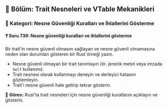 ## 📘 Bölüm: Trait Nesneleri ve VTable Mekanikleri
### 🔹 Kategori: Nesne Güvenliği Kuralları ve İhlallerini Gösterme
#### ❓ Soru 739: Nesne güvenliği kuralları ve ihlallerini gösterme

Bir trait'in nesne güvenli olmasını sağlayan ve nesne güvenli olmamasına neden olan durumları gösteren bir Rust örneği yazın.

- Nesne güvenli olmayan bir trait tanımlayın (ör. jenerik metot veya imzada `Self` kullanımı).
- Trait nesnesi olarak kullanmayı deneyin ve derleyici hatasını gözlemleyin.
- Trait'i nesne güvenli hale getirip tekrar gösterin.

🔧 **Görev:** Rust'ta trait nesneleri için nesne güvenliği kurallarını açıklayın ve gösterin.
